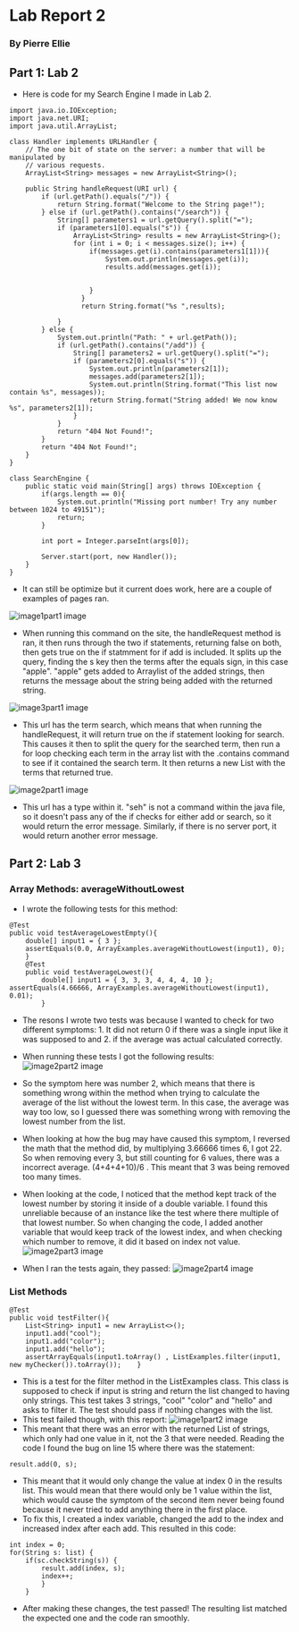 # Lab Report 2
### By Pierre Ellie

##  Part 1: Lab 2

- Here is code for my Search Engine I made in Lab 2. 
```
import java.io.IOException;
import java.net.URI;
import java.util.ArrayList;

class Handler implements URLHandler {
    // The one bit of state on the server: a number that will be manipulated by
    // various requests.
    ArrayList<String> messages = new ArrayList<String>();

    public String handleRequest(URI url) {
        if (url.getPath().equals("/")) {
            return String.format("Welcome to the String page!");
        } else if (url.getPath().contains("/search")) {
            String[] parameters1 = url.getQuery().split("=");
            if (parameters1[0].equals("s")) {
                ArrayList<String> results = new ArrayList<String>();
                for (int i = 0; i < messages.size(); i++) { 
                    if(messages.get(i).contains(parameters1[1])){
                        System.out.println(messages.get(i));
                        results.add(messages.get(i));
                        
                        
                    }
                  }
                  return String.format("%s ",results);
                
            }
        } else {
            System.out.println("Path: " + url.getPath());
            if (url.getPath().contains("/add")) {
                String[] parameters2 = url.getQuery().split("=");
                if (parameters2[0].equals("s")) {
                    System.out.println(parameters2[1]);
                    messages.add(parameters2[1]);
                    System.out.println(String.format("This list now contain %s", messages));
                    return String.format("String added! We now know %s", parameters2[1]);
                }
            }
            return "404 Not Found!";
        }
        return "404 Not Found!";
    }
}

class SearchEngine {
    public static void main(String[] args) throws IOException {
        if(args.length == 0){
            System.out.println("Missing port number! Try any number between 1024 to 49151");
            return;
        }

        int port = Integer.parseInt(args[0]);

        Server.start(port, new Handler());
    }
}
```
- It can still be optimize but it current does work, here are a couple of examples of pages ran.

![image1part1 image](lab-2-images\part1-image1.png)
- When running this command on the site, the handleRequest method is ran, it then runs through the two if statements, returning false on both, then gets true on the if statmment for if add is included. It splits up the query, finding the s key then the terms after the equals sign, in this case "apple". "apple" gets added to Arraylist of the added strings, then returns the message about the string being added with the returned string. 

![image3part1 image](lab-2-images\part1-image3.png)
- This url has the term search, which means that when running the handleRequest, it will return true on the if statement looking for search. This causes it then to split the query for the searched term, then run a for loop checking each term in the array list with the .contains command to see if it contained the search term. It then returns a new List with the terms that returned true. 

![image2part1 image](lab-2-images\part1-image2.png)
- This url has a type within it. "seh" is not a command within the java file, so it doesn't pass any of the if checks for either add or search, so it would return the error message. Similarly, if there is no server port, it would return another error message. 

##  Part 2: Lab 3
### Array Methods: averageWithoutLowest
- I wrote the following tests for this method: 
```
@Test  
public void testAverageLowestEmpty(){    
    double[] input1 = { 3 };    
    assertEquals(0.0, ArrayExamples.averageWithoutLowest(input1), 0);  
    }  
    @Test  
    public void testAverageLowest(){    
        double[] input1 = { 3, 3, 3, 4, 4, 4, 10 };    assertEquals(4.66666, ArrayExamples.averageWithoutLowest(input1), 0.01);  
        }
``` 
- The resons I wrote two tests was because I wanted to check for two different symptoms: 1. It did not return 0 if there was a single input like it was supposed to and 2. if the average was actual calculated correctly. 
- When running these tests I got the following results: 
![image2part2 image](lab-2-images\part2-image2.png)



- So the symptom here was number 2, which means that there is something wrong within the method when trying to calculate the average of the list without the lowest term. In this case, the average was way too low, so I guessed there was something wrong with removing the lowest number from the list. 
- When looking at how the bug may have caused this symptom, I reversed the math that the method did, by multiplying 3.66666 times 6, I got 22. So when removing every 3, but still counting for 6 values, there was a incorrect average. (4+4+4+10)/6 . This meant that 3 was being removed too many times. 
- When looking at the code, I noticed that the method kept track of the lowest number by storing it inside of a double variable. I found this unreliable because of an instance like the test where there multiple of that lowest number. So when changing the code, I added another variable that would keep track of the lowest index, and when checking which number to remove, it did it based on index not value. 
![image2part3 image](lab-2-images\part2-image3.png)
- When I ran the tests again, they passed: 
![image2part4 image](lab-2-images\part2-image4.png)



### List Methods 
```
@Test    
public void testFilter(){        
    List<String> input1 = new ArrayList<>();        
    input1.add("cool");        
    input1.add("color");        
    input1.add("hello");              
    assertArrayEquals(input1.toArray() , ListExamples.filter(input1, new myChecker()).toArray());    }
```
- This is a test for the filter method in the ListExamples class. This class is supposed to check if input is string and return the list changed to having only strings. This test takes 3 strings, "cool" "color" and "hello" and asks to filter it. The test should pass if nothing changes with the list.
- This test failed though, with this report:
![image1part2 image](lab-2-images\part2-image1.png)
- This meant that there was an error with the returned List of strings, which only had one value in it, not the 3 that were needed. Reading the code I found the bug on line 15 where there was the statement:
```
result.add(0, s);
```
- This meant that it would only change the value at index 0 in the results list. This would mean that there would only be 1 value within the list, which would cause the symptom of the second item never being found because it never tried to add anything there in the first place. 
- To fix this, I created a index variable, changed the add to the index and increased index after each add. This resulted in this code: 
```
int index = 0;    
for(String s: list) {      
    if(sc.checkString(s)) {        
        result.add(index, s);        
        index++;      
        }    
    }
```
- After making these changes, the test passed! The resulting list matched the expected one and the code ran smoothly. 